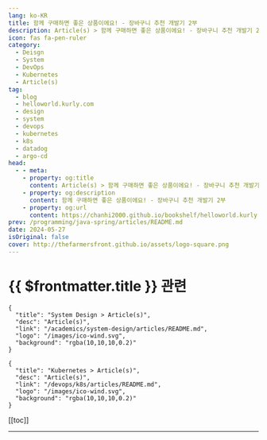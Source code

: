 ```yaml
---
lang: ko-KR
title: 함께 구매하면 좋은 상품이에요! - 장바구니 추천 개발기 2부
description: Article(s) > 함께 구매하면 좋은 상품이에요! - 장바구니 추천 개발기 2부
icon: fas fa-pen-ruler
category: 
  - Deisgn
  - System
  - DevOps
  - Kubernetes
  - Article(s)
tag: 
  - blog
  - helloworld.kurly.com
  - design
  - system
  - devops
  - kubernetes
  - k8s
  - datadog
  - argo-cd
head:
  - - meta:
    - property: og:title
      content: Article(s) > 함께 구매하면 좋은 상품이에요! - 장바구니 추천 개발기 2부
    - property: og:description
      content: 함께 구매하면 좋은 상품이에요! - 장바구니 추천 개발기 2부
    - property: og:url
      content: https://chanhi2000.github.io/bookshelf/helloworld.kurly.com/cart-recommend-model-development-second.html
prev: /programming/java-spring/articles/README.md
date: 2024-05-27
isOriginal: false
cover: http://thefarmersfront.github.io/assets/logo-square.png
---
```


# {{ $frontmatter.title }} 관련

```component VPCard
{
  "title": "System Design > Article(s)",
  "desc": "Article(s)",
  "link": "/academics/system-design/articles/README.md",
  "logo": "/images/ico-wind.svg",
  "background": "rgba(10,10,10,0.2)"
}
```

```component VPCard
{
  "title": "Kubernetes > Article(s)",
  "desc": "Article(s)",
  "link": "/devops/k8s/articles/README.md",
  "logo": "/images/ico-wind.svg",
  "background": "rgba(10,10,10,0.2)"
}
```

[[toc]]

---

<SiteInfo
  name="함께 구매하면 좋은 상품이에요! - 장바구니 추천 개발기 2부 - 컬리 기술 블로그"
  desc="보완재 추천 모델을 서빙하기 위한 아키텍처 소개"
  url="https://helloworld.kurly.com/cart-recommend-model-development_second/"
  logo="https://helloworld.kurly.com/assets/logo/ico_192.png"
  preview="http://thefarmersfront.github.io/assets/logo-square.png"/>

<!-- TODO:  작성 -->
